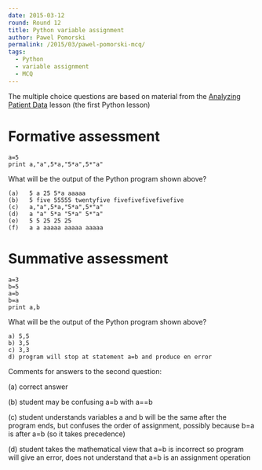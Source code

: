 ```yaml
---
date: 2015-03-12
round: Round 12
title: Python variable assignment
author: Pawel Pomorski 
permalink: /2015/03/pawel-pomorski-mcq/
tags:
  - Python
  - variable assignment
  - MCQ
---
```


The multiple choice questions are based on material from the [Analyzing Patient Data](http://swcarpentry.github.io/python-novice-inflammation/01-numpy.html) lesson (the first Python lesson)

Formative assessment
====================

    a=5
    print a,"a",5*a,"5*a",5*"a"

What will be the output of the Python program shown above?  

    (a)   5 a 25 5*a aaaaa
    (b)   5 five 55555 twentyfive fivefivefivefivefive
    (c)   a,"a",5*a,"5*a",5*"a"
    (d)   a "a" 5*a "5*a" 5*"a"
    (e)   5 5 25 25 25
    (f)   a a aaaaa aaaaa aaaaa

Summative assessment
====================

    a=3
    b=5
    a=b
    b=a
    print a,b

What will be the output of the Python program shown above?

    a) 5,5     
    b) 3,5     
    c) 3,3     
    d) program will stop at statement a=b and produce en error  

Comments for answers to the second question:

(a) correct answer

(b) student may be confusing a=b with a==b

(c) student understands variables a and b will be the same after the program ends, but confuses the order of assignment, possibly because b=a is after a=b (so it takes precedence)

(d) student takes the mathematical view that a=b is incorrect so program will give an error, does not understand that a=b is an assignment operation
